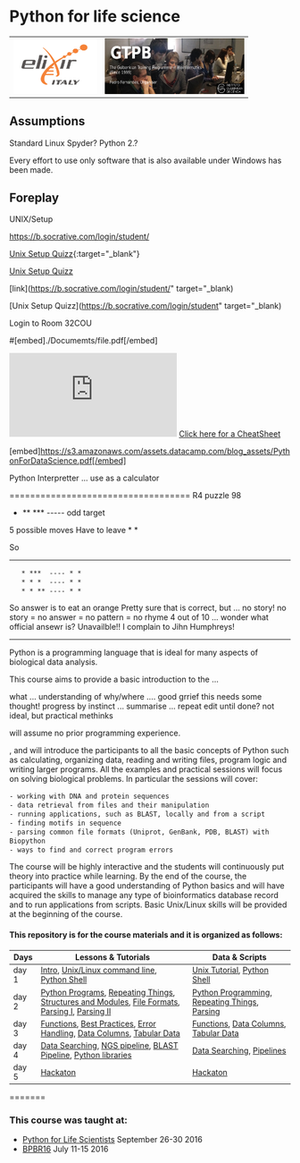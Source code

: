# Python for life science

<table style="width:100%">
  <tr>
    <td><img src="./Images/elixir_ita_logo.png" alt="yay" height="100" width="150">
    </td>
    <td><img src="./Images/GTPB2015logo.png" alt="yay" height="100" width="250">
    </td>
  <tr/>
</table>

## Assumptions

Standard  Linux
Spyder?
Python 2.?

Every effort to use only software that is also available under Windows has been made.

## Foreplay

UNIX/Setup

https://b.socrative.com/login/student/

[Unix Setup Quizz](https://b.socrative.com/login/student){:target="_blank"}

<a href="https://b.socrative.com/login/student/" target="_blank">Unix Setup Quizz</a>

[link](https://b.socrative.com/login/student/" target="_blank)

[Unix Setup Quizz](https://b.socrative.com/login/student" target="_blank)

Login to Room 32COU

#[embed]./Documemts/file.pdf[/embed]


<object data="https://s3.amazonaws.com/assets.datacamp.com/blog_assets/PythonForDataScience.pdf" type="application/pdf" width="700px" height="700px">
    <embed src="https://s3.amazonaws.com/assets.datacamp.com/blog_assets/PythonForDataScience.pdf">
       <a href="https://s3.amazonaws.com/assets.datacamp.com/blog_assets/PythonForDataScience.pdf">Click here for a CheatSheet
       </a>
    </embed>

[embed]https://s3.amazonaws.com/assets.datacamp.com/blog_assets/PythonForDataScience.pdf[/embed]

Python Interpretter ... use as a calculator


===================================
R4 puzzle 98

* ** *** ----- odd target

5 possible moves
Have to leave * *

So

* * ***
       * ***  ---- * *
       * * *  ---- * * 
       * * ** ---- * *
So answer is to eat an orange
Pretty sure that is correct, but ... no story!
no story = no answer = no pattern = no rhyme
4 out of 10 ... wonder what official ansewr is?
Unavailble!! I complain to Jihn Humphreys!








**********************************************************
Python is a programming language that is ideal for many aspects of biological data analysis.

This course aims to provide a basic introduction to the  ...

what ... 
understanding of why/where  ....
good grrief this needs some thought!
progress by instinct ... summarise ... repeat edit until done?
not ideal, but practical methinks

will assume no prior programming experience.

, and will introduce the participants to all the basic concepts of Python such as calculating, organizing data, reading and writing files, program logic and writing larger programs. All the examples and practical sessions will focus on solving biological problems. In particular the sessions will cover:

    - working with DNA and protein sequences
    - data retrieval from files and their manipulation
    - running applications, such as BLAST, locally and from a script
    - finding motifs in sequence
    - parsing common file formats (Uniprot, GenBank, PDB, BLAST) with Biopython
    - ways to find and correct program errors

The course will be highly interactive and the students will continuously put theory into practice while learning. By the end of the course, the participants will have a good understanding of Python basics and will have acquired the skills to manage any type of bioinformatics database record and to run applications from scripts. Basic Unix/Linux skills will be provided at the beginning of the course.



#### This repository is for the course materials and it is organized as follows:



Days |Lessons \& Tutorials | Data \& Scripts |
------------ | ------------- | ------------- |
day 1 | [Intro](day1/intro.md), [Unix/Linux command line](day1/1-Unix/Unix-Theory-BPBR16.md), [Python Shell](day1/2-Pythonshell/pythonshell.md) |[Unix Tutorial](day1/1-Unix/unix_tutorial.zip), [Python Shell](day1/2-Pythonshell/d1_pyshell_data_scripts) |
day 2 |[Python Programs](day2/1-PythonPrograms/PythonPrograms.md), [Repeating Things](day2/2-RepeatingThings/RepeatingThings.md), [Structures and Modules](day2/1-PythonPrograms/PythonStructureModulesImport.md), [File Formats](day2/3-Parsing/FileFormats.md),  [Parsing I](day2/3-Parsing/Parsing-Theory-I.md), [Parsing II](day2/3-Parsing/Parsing-Theory-II.md)   | [Python Programming](day2/1-PythonPrograms/d2_programing_data_scripts), [Repeating Things](day2/2-RepeatingThings/d2_repeating_data_scripts), [Parsing](day2/3-Parsing/d2_parsing_data_script) |
day 3 |[Functions](day3/1-Functions/functions.md),  [Best Practices](day3/2-Debugging/BestPracticesInProgramming.md), [Error Handling](day3/2-Debugging/ErrorHandling.md),  [Data Columns](day3/3-DataColumns/DataColumns.md), [Tabular Data](day3/4-TabularData/TabularData.md) | [Functions](day3/1-Functions/d3_functions_data_scripts), [Data Columns](day3/3-DataColumns/d3_datacolumns_data_scripts), [Tabular Data](day3/4-TabularData/d3_tabulardata_data_scripts)   |
day 4 |[Data Searching](day4/1-DataSearching/DataSearching.md), [NGS pipeline](day4/2-Pipelines/NGS_pipeline.md), [BLAST Pipeline](day4/2-Pipelines/Running-BLAST_sys.argv.md), [Python libraries](day4/3-PythonLibraries/tasks.md) |[Data Searching](day4/1-DataSearching/d4_datasearching_data_scripts), [Pipelines](day4/2-Pipelines/d4_pipelines_data_script)  |
day 5 |[Hackaton](day5/Hackathon/HACKATHON_TASKS.md) | [Hackaton](day5/Hackathon/hackathon_data_scripts)



=======


### This course was taught at:
-  [Python for Life Scientists](http://bioinformaticstraining.pythonanywhere.com/course/11/) September 26-30 2016 </br>
-   [BPBR16](http://gtpb.igc.gulbenkian.pt/bicourses/BPBR16/) July 11-15 2016<br/>
